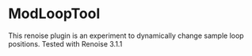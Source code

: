 # ModLoopTool

This renoise plugin is an experiment to dynamically change sample loop positions. Tested with Renoise 3.1.1
